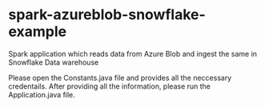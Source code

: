 # spark-azureblob-snowflake-example
Spark application which reads data from Azure Blob and ingest the same in Snowflake Data warehouse

Please open the Constants.java file and provides all the neccessary credentails.
After providing all the information, please run the Application.java file.
